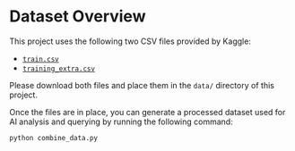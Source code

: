 # Dataset Overview

This project uses the following two CSV files provided by Kaggle:

- [`train.csv`](https://www.kaggle.com/competitions/playground-series-s5e2/data)
- [`training_extra.csv`](https://www.kaggle.com/competitions/playground-series-s5e2/data)

Please download both files and place them in the `data/` directory of this project.

Once the files are in place, you can generate a processed dataset used for AI analysis and querying by running the following command:

```bash
python combine_data.py

